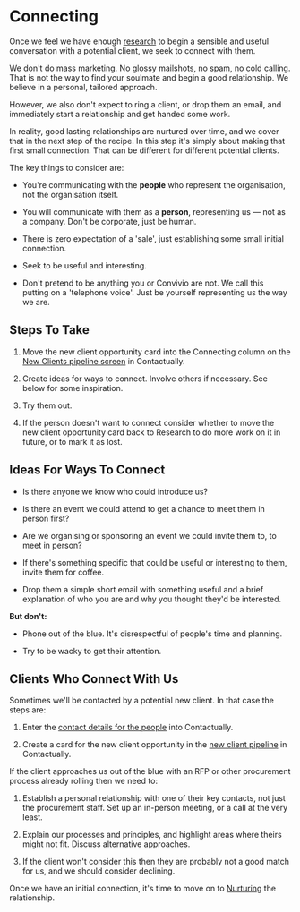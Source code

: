 # Connecting

Once we feel we have enough [research](/new_client_recipe/researching.md) to begin a sensible and useful conversation with a potential client, we seek to connect with them.

We don't do mass marketing. No glossy mailshots, no spam, no cold calling. That is not the way to find your soulmate and begin a good relationship. We believe in a personal, tailored approach.

However, we also don't expect to ring a client, or drop them an email, and immediately start a relationship and get handed some work.

In reality, good lasting relationships are nurtured over time, and we cover that in the next step of the recipe. In this step it's simply about making that first small connection. That can be different for different potential clients.

The key things to consider are:

* You're communicating with the **people** who represent the organisation, not the organisation itself.

* You will communicate with them as a **person**, representing us — not as a company. Don't be corporate, just be human.

* There is zero expectation of a 'sale', just establishing some small initial connection.

* Seek to be useful and interesting.

* Don't pretend to be anything you or Convivio are not. We call this putting on a 'telephone voice'. Just be yourself representing us the way we are.


## Steps To Take

1. Move the new client opportunity card into the Connecting column on the [New Clients pipeline screen](https://www.contactually.com/pipelines/86389) in Contactually.

2. Create ideas for ways to connect. Involve others if necessary. See below for some inspiration.

3. Try them out.

4. If the person doesn't want to connect consider whether to move the new client opportunity card back to Research to do more work on it in future, or to mark it as lost.


## Ideas For Ways To Connect

* Is there anyone we know who could introduce us?

* Is there an event we could attend to get a chance to meet them in person first?

* Are we organising or sponsoring an event we could invite them to, to meet in person?

* If there's something specific that could be useful or interesting to them, invite them for coffee.

* Drop them a simple short email with something useful and a brief explanation of who you are and why you thought they'd be interested.


**But don't:**

* Phone out of the blue. It's disrespectful of people's time and planning.

* Try to be wacky to get their attention.


## Clients Who Connect With Us

Sometimes we'll be contacted by a potential new client. In that case the steps are:

1. Enter the [contact details for the people](https://www.contactually.com/contacts) into Contactually.

2. Create a card for the new client opportunity in the [new client pipeline](https://www.contactually.com/pipelines/86389) in Contactually.


If the client approaches us out of the blue with an RFP or other procurement process already rolling then we need to:
1. Establish a personal relationship with one of their key contacts, not just the procurement staff. Set up an in-person meeting, or a call at the very least.

1. Explain our processes and principles, and highlight areas where theirs might not fit. Discuss alternative approaches.
2. If the client won't consider this then they are probably not a good match for us, and we should consider declining.

Once we have an initial connection, it's time to move on to [Nurturing](/new_client_recipe/nurturing.md) the relationship.

